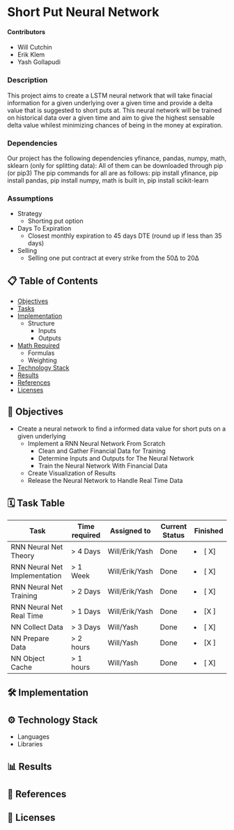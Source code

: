 # Short Put Neural Network #
#### Contributors
* Will Cutchin
* Erik Klem
* Yash Gollapudi

### Description
This project aims to create a LSTM neural network that will take finacial information for a given underlying over a given time and provide a delta value that is suggested to short puts at. This neural network will be trained on historical data over a given time and aim to give the highest sensable delta value whilest minimizing chances of being in the money at expiration.

### Dependencies
Our project has the following dependencies yfinance, pandas, numpy, math, sklearn (only for splitting data): All of them can be downloaded through pip (or pip3)
The pip commands for all are as follows: pip install yfinance, pip install pandas, pip install numpy, math is built in, pip install scikit-learn

### Assumptions
* Strategy
  * Shorting put option
* Days To Expiration 
  * Closest monthly expiration to 45 days DTE (round up if less than 35 days)
* Selling
  * Selling one put contract at every strike from the 50Δ to 20Δ

## 📋 Table of Contents
   * [Objectives](#-objectives)
   * [Tasks](#-task-table)
   * [Implementation](#-implementation)
     * Structure
       * Inputs
       * Outputs  
   * [Math Required](#-math-required)
     * Formulas
     * Weighting
   * [Technology Stack](#-technology-stack)
   * [Results](#-results)
   * [References](#-references)
   * [Licenses](#-licenses)

## 📌 Objectives
* Create a neural network to find a informed data value for short puts on a given underlying
  * Implement a RNN Neural Network From Scratch
    * Clean and Gather Financial Data for Training
    * Determine Inputs and Outputs for The Neural Network
    * Train the Neural Network With Financial Data
  * Create Visualization of Results
  * Release the Neural Network to Handle Real Time Data


## 🗓 Task Table
| Task           | Time required | Assigned to   | Current Status | Finished | 
|----------------|---------------|---------------|----------------|-----------|
| RNN Neural Net Theory| > 4 Days       | Will/Erik/Yash   | Done   |   <li> [ X] </li>  |
| RNN Neural Net Implementation| > 1 Week        | Will/Erik/Yash   | Done  | <li> [ X] </li>     |
| RNN Neural Net Training| > 2 Days      | Will/Erik/Yash   | Done   | <li> [ X] </li>  |
| RNN Neural Net Real Time| > 1 Days      | Will/Erik/Yash   | Done   | <li> [X ] </li>  |
| NN Collect Data   | > 3 Days      | Will/Yash   | Done    |    <li> [ X] </li>     |
| NN Prepare Data   | > 2 hours     | Will/Yash   |   Done         |    <li> [X ] </li>     |
| NN Object Cache   | > 1 hours     | Will/Yash   |   Done         |    <li> [ X] </li>     |


## 🛠 Implementation

## ⚙ Technology Stack
* Languages
* Libraries

## 📊 Results

## 🔗 References

## 📃 Licenses


